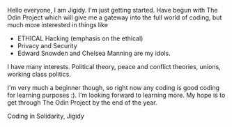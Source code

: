 

Hello everyone, I am Jigidy. I'm just getting started. Have begun with The Odin Project which will give me a gateway into the full world of coding, but much more interested in things like
- ETHICAL Hacking (emphasis on the ethical)
- Privacy and Security
- Edward Snowden and Chelsea Manning are my idols.

I have many interests. Political theory, peace and conflict theories, unions, working class politics. 

I'm very much a beginner though, so right now any coding is good coding for learning purposes :). I'm looking forward to learning more. My hope is to get through The Odin Project by the end of the year.

Coding in Solidarity,
Jigidy
